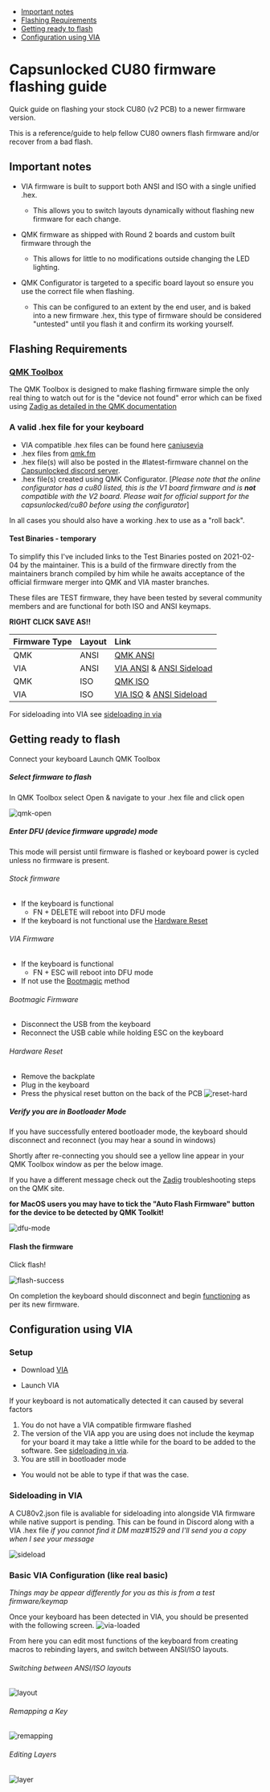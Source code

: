   * [Important notes](#important-notes)
  * [Flashing Requirements](#flashing-requirements)
  * [Getting ready to flash](#getting-ready-to-flash)
  * [Configuration using VIA](#configuration-using-via)

# Capsunlocked CU80 firmware flashing guide

Quick guide on flashing your stock CU80 (v2 PCB) to a newer firmware version.

This is a reference/guide to help fellow CU80 owners flash firmware and/or recover from a bad flash.

## Important notes

- VIA firmware is built to support both ANSI and ISO with a single unified .hex.
  - This allows you to switch layouts dynamically without flashing new firmware for each change.

- QMK firmware as shipped with Round 2 boards and custom built firmware through the 
  - This allows for little to no modifications outside changing the LED lighting.

- QMK Configurator is targeted to a specific board layout so ensure you use the correct file when flashing.
  - This can be configured to an extent by the end user, and is baked into a new firmware .hex, this type of firmware should be considered "untested" until you flash it and confirm its working yourself.


## Flashing Requirements


### [QMK Toolbox](https://github.com/qmk/qmk_toolbox/releases/latest)
The QMK Toolbox is designed to make flashing firmware simple the only real thing to watch out for is the "device not found" error which can be fixed using [Zadig as detailed in the QMK documentation](https://docs.qmk.fm/#/driver_installation_zadig)


### A valid .hex file for your keyboard

- VIA compatible .hex files can be found here [caniusevia](https://caniusevia.com/docs/download_firmware/)
- .hex files from [qmk.fm](https://qmk.fm)
- .hex file(s) will also be posted in the #latest-firmware channel on the [Capsunlocked discord server](https://discord.com/invite/c6Eytwc).
- .hex file(s) created using QMK Configurator. [*Please note that the online configurator has a cu80 listed, this is the V1 board firmware and is **not** compatible with the V2 board. Please wait for official support for the capsunlocked/cu80 before using the configurator*]

In all cases you should also have a working .hex to use as a "roll back". 

#### Test Binaries - temporary

To simplify this I've included links to the Test Binaries posted on 2021-02-04 by the maintainer.
This is a build of the firmware directly from the maintainers branch compiled by him while he awaits acceptance of the official firmware merger into QMK and VIA master branches.

These files are TEST firmware, they have been tested by several community members and are functional for both ISO and ANSI keymaps.


**RIGHT CLICK SAVE AS!!**

|Firmware Type |Layout|Link|
|:---|:---|:---|
|QMK|ANSI| [QMK ANSI](test_binaries/QMK/capsunlocked_cu80_v2_ansi_default.hex) |
|VIA|ANSI| [VIA ANSI](test_binaries/VIA/capsunlocked_cu80_v2_ansi_via.hex) & [ANSI Sideload](test_binaries/cu80_v2_ansi.json) |
|QMK|ISO| [QMK ISO](test_binaries/QMK/capsunlocked_cu80_v2_iso_default.hex) |
|VIA|ISO| [VIA ISO](test_binaries/VIA/capsunlocked_cu80_v2_iso_via.hex) & [ANSI Sideload](test_binaries/cu80_v2_iso.json) |


For sideloading into VIA see [sideloading in via](#sideloading-in-via)



## Getting ready to flash

Connect your keyboard
Launch QMK Toolbox

##### Select firmware to flash

In QMK Toolbox select Open & navigate to your .hex file and click open

![qmk-open](img/qmk-open.gif)


##### Enter DFU (device firmware upgrade) mode

This mode will persist until firmware is flashed or keyboard power is cycled unless no firmware is present.

###### Stock firmware

 - If the keyboard is functional  
    - FN + DELETE will reboot into DFU mode
 - If the keyboard is not functional use the [Hardware Reset](#hardware-reset)

###### VIA Firmware

 - If the keyboard is functional
   - FN + ESC will reboot into DFU mode
 - If not use the [Bootmagic](#bootmagic-firmware) method

###### Bootmagic Firmware

 - Disconnect the USB from the keyboard
 - Reconnect the USB cable while holding ESC on the keyboard

###### Hardware Reset

 - Remove the backplate
 - Plug in the keyboard
 - Press the physical reset button on the back of the PCB
![reset-hard](img/reset-hard.png)


##### Verify you are in Bootloader Mode

If you have successfully entered bootloader mode, the keyboard should disconnect and reconnect (you may hear a sound in windows) 

Shortly after re-connecting you should see a yellow line appear in your QMK Toolbox window as per the below image.

If you have a different message check out the [Zadig](https://docs.qmk.fm/#/driver_installation_zadig) troubleshooting steps on the QMK site.

**for MacOS users you may have to tick the "Auto Flash Firmware" button for the device to be detected by QMK Toolkit!**

![dfu-mode](img/dfu-mode.png)

#### Flash the firmware

Click flash!

![flash-success](img/flashing.gif)

On completion the keyboard should disconnect and begin <u>functioning</u> as per its new firmware.



## Configuration using VIA

### Setup
- Download [VIA](https://github.com/the-via/releases/releases/latest)

- Launch VIA
   

If your keyboard is not automatically detected it can caused by several factors

1. You do not have a VIA compatible firmware flashed
2. The version of the VIA app you are using does not include the keymap for your board it may take a little while for the board to be added to the software. See [sideloading in via](#sideloading-in-via).
3. You are still in bootloader mode
  - You would not be able to type if that was the case.


### Sideloading in VIA

A CU80v2.json file is avaliable for sideloading into alongside VIA firmware while native support is pending.
This can be found in Discord along with a VIA .hex file *if you cannot find it DM maz#1529 and I'll send you a copy when I see your message*

![sideload](img/sideload.gif)


### Basic VIA Configuration (like real basic)

*Things may be appear differently for you as this is from a test firmware/keymap*

Once your keyboard has been detected in VIA, you should be presented with the following screen.
![via-loaded](img/via-loaded.png)

From here you can edit most functions of the keyboard from creating macros to rebinding layers, and switch between ANSI/ISO layouts.

###### Switching between ANSI/ISO layouts


![layout](img/layout.gif)


###### Remapping a Key


![remapping](img/remap.gif)


###### Editing Layers


![layer](img/layer.gif)


